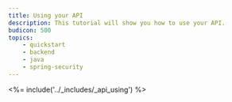 ```yaml
---
title: Using your API
description: This tutorial will show you how to use your API.
budicon: 500
topics:
    - quickstart
    - backend
    - java
    - spring-security
---
```


<%= include('../_includes/_api_using') %>
